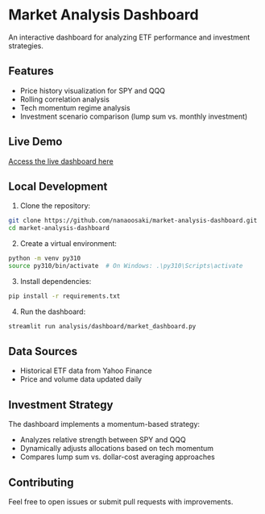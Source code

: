 # Market Analysis Dashboard

An interactive dashboard for analyzing ETF performance and investment strategies.

## Features

- Price history visualization for SPY and QQQ
- Rolling correlation analysis
- Tech momentum regime analysis
- Investment scenario comparison (lump sum vs. monthly investment)

## Live Demo

[Access the live dashboard here](https://share.streamlit.io/nanaoosaki/market-analysis-dashboard)

## Local Development

1. Clone the repository:
```bash
git clone https://github.com/nanaoosaki/market-analysis-dashboard.git
cd market-analysis-dashboard
```

2. Create a virtual environment:
```bash
python -m venv py310
source py310/bin/activate  # On Windows: .\py310\Scripts\activate
```

3. Install dependencies:
```bash
pip install -r requirements.txt
```

4. Run the dashboard:
```bash
streamlit run analysis/dashboard/market_dashboard.py
```

## Data Sources

- Historical ETF data from Yahoo Finance
- Price and volume data updated daily

## Investment Strategy

The dashboard implements a momentum-based strategy:
- Analyzes relative strength between SPY and QQQ
- Dynamically adjusts allocations based on tech momentum
- Compares lump sum vs. dollar-cost averaging approaches

## Contributing

Feel free to open issues or submit pull requests with improvements.
